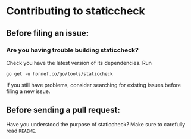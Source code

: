 # Contributing to staticcheck

## Before filing an issue:

### Are you having trouble building staticcheck?

Check you have the latest version of its dependencies. Run
```
go get -u honnef.co/go/tools/staticcheck
```
If you still have problems, consider searching for existing issues before filing a new issue.

## Before sending a pull request:

Have you understood the purpose of staticcheck? Make sure to carefully read `README`.
